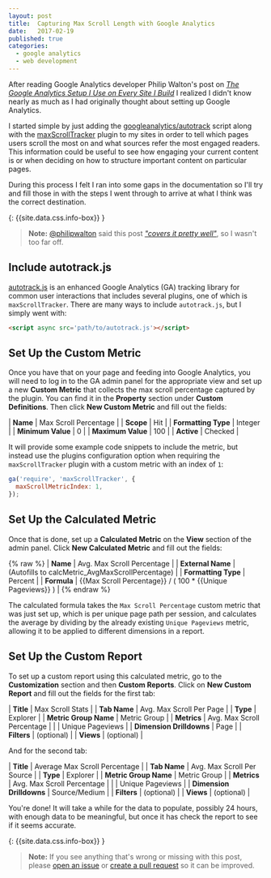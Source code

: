 ```yaml
---
layout: post
title:  Capturing Max Scroll Length with Google Analytics
date:   2017-02-19
published: true
categories:
  - google analytics
  - web development
---
```


After reading Google Analytics developer Philip Walton's post on
[_The Google Analytics Setup I Use on Every Site I Build_](https://philipwalton.com/articles/the-google-analytics-setup-i-use-on-every-site-i-build/)
I realized I didn't know nearly as much as I had originally thought about
setting up Google Analytics.

I started simple by just adding the
[googleanalytics/autotrack](https://github.com/googleanalytics/autotrack) script
along with the [maxScrollTracker](https://github.com/googleanalytics/autotrack/blob/master/docs/plugins/max-scroll-tracker.md)
plugin to my sites in order to tell which pages users scroll the most on and
what sources refer the most engaged readers. This information could be useful to
see how engaging your current content is or when deciding on how to structure
important content on particular pages.

During this process I felt I ran into some gaps in the documentation so I'll try
and fill those in with the steps I went through to arrive at what I think was
the correct destination.

{: {{site.data.css.info-box}} }
> **Note:** [@philipwalton](https://github.com/philipwalton) said this post
[_"covers it pretty well"_](https://github.com/googleanalytics/autotrack/issues/161#issuecomment-288890527),
so I wasn't too far off.

## Include autotrack.js

[autotrack.js](https://github.com/googleanalytics/autotrack/blob/master/autotrack.js)
is an enhanced Google Analytics (GA) tracking library for common user
interactions that includes several plugins, one of which is `maxScrollTracker`.
There are many ways to include `autotrack.js`, but I simply went with:

```html
<script async src='path/to/autotrack.js'></script>
```

## Set Up the Custom Metric

Once you have that on your page and feeding into Google Analytics, you will need
to log in to the GA admin panel for the appropriate view and set up a new
**Custom Metric** that collects the max scroll percentage captured by the
plugin. You can find it in the **Property** section under **Custom
Definitions**. Then click **New Custom Metric** and fill out the fields:

| **Name**            | Max Scroll Percentage |
| **Scope**           | Hit                   |
| **Formatting Type** | Integer               |
| **Minimum Value**   | 0                     |
| **Maximum Value**   | 100                   |
| **Active**          | Checked               |

It will provide some example code snippets to include the metric, but instead
use the plugins configuration option when requiring the `maxScrollTracker`
plugin with a custom metric with an index of `1`:

```js
ga('require', 'maxScrollTracker', {
  maxScrollMetricIndex: 1,
});
```

## Set Up the Calculated Metric

Once that is done, set up a **Calculated Metric** on the **View** section of the
admin panel. Click **New Calculated Metric** and fill out the fields:

{% raw %}
| **Name**            | Avg. Max Scroll Percentage                                 |
| **External Name**   | (Autofills to calcMetric_AvgMaxScrollPercentage)           |
| **Formatting Type** | Percent                                                    |
| **Formula**         | {{Max Scroll Percentage}} / ( 100 * {{Unique Pageviews}} ) |
{% endraw %}

The calculated formula takes the `Max Scroll Percentage` custom metric that was
just set up, which is per unique page path per session, and calculates the
average by dividing by the already existing `Unique Pageviews` metric, allowing
it to be applied to different dimensions in a report.

## Set Up the Custom Report

To set up a custom report using this calculated metric, go to the
**Customization** section and then **Custom Reports**. Click on **New Custom
Report** and fill out the fields for the first tab:


| **Title**                | Max Scroll Stats              |
| **Tab Name**             | Avg. Max Scroll Per Page      |
| **Type**                 | Explorer                      |
| **Metric Group Name**    | Metric Group                  |
| **Metrics**              | Avg. Max Scroll Percentage    |
|                          | Unique Pageviews              |
| **Dimension Drilldowns** | Page                          |
| **Filters**              | (optional)                    |
| **Views**                | (optional)                    |

And for the second tab:

| **Title**                | Average Max Scroll Percentage |
| **Tab Name**             | Avg. Max Scroll Per Source    |
| **Type**                 | Explorer                      |
| **Metric Group Name**    | Metric Group                  |
| **Metrics**              | Avg. Max Scroll Percentage    |
|                          | Unique Pageviews              |
| **Dimension Drilldowns** | Source/Medium                 |
| **Filters**              | (optional)                    |
| **Views**                | (optional)                    |

You're done! It will take a while for the data to populate, possibly 24 hours,
with enough data to be meaningful, but once it has check the report to see if it
seems accurate.

{: {{site.data.css.info-box}} }
> **Note:** If you see anything that's wrong or missing with this post, please
[open an issue](https://github.com/jdillard/jdillard.github.io/issues) or
[create a pull request](https://github.com/jdillard/jdillard.github.io/pulls) so
it can be improved.
